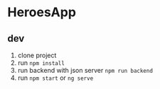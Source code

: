 # HeroesApp

## dev

1. clone project 
2. run ``npm install``
3. run backend with json server ```npm run backend```
4. run ``npm start`` or ``ng serve``
